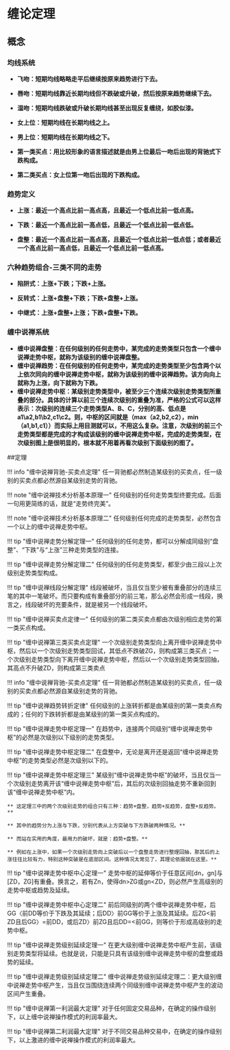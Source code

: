 # 缠论定理

## 概念

### 均线系统
* **飞吻：短期均线略略走平后继续按原来趋势进行下去。**  

* **唇吻：短期均线靠近长期均线但不跌破或升破，然后按原来趋势继续下去。**   

* **湿吻：短期均线跌破或升破长期均线甚至出现反复缠绕，如胶似漆。** 

* **女上位：短期均线在长期均线之上。**   

* **男上位：短期均线在长期均线之下。**   

* **第一类买点：用比较形象的语言描述就是由男上位最后一吻后出现的背驰式下跌构成。**   

* **第二类买点：女上位第一吻后出现的下跌构成。** 

### 趋势定义

* **上涨：最近一个高点比前一高点高，且最近一个低点比前一低点高。**

* **下跌：最近一个高点比前一高点低，且最近一个低点比前一低点低。**

* **盘整：最近一个高点比前一高点高，且最近一个低点比前一低点低；或者最近一个高点比前一高点低，且最近一个低点比前一低点高。**

### 六种趋势组合-三类不同的走势

* **陷阱式：上涨+下跌；下跌+上涨。**  

* **反转式：上涨+盘整+下跌；下跌+盘整+上涨。**  

* **中继式：上涨+盘整+上涨；下跌+盘整+下跌。**

### 缠中说禅系统
* **缠中说禅盘整：在任何级别的任何走势中，某完成的走势类型只包含一个缠中说禅走势中枢，就称为该级别的缠中说禅盘整。**
* **缠中说禅趋势：在任何级别的任何走势中，某完成的走势类型至少包含两个以上依次同向的缠中说禅走势中枢，就称为该级别的缠中说禅趋势。该方向向上就称为上涨，向下就称为下跌。**
* **缠中说禅走势中枢：某级别走势类型中，被至少三个连续次级别走势类型所重叠的部分。具体的计算以前三个连续次级别的重叠为准，严格的公式可以这样表示：次级别的连续三个走势类型A、B、C，分别的高、低点是a1\a2,b1\b2,c1\c2。则，中枢的区间就是（max（a2,b2,c2），min（a1,b1,c1））而实际上用目测就可以，不用这么复杂。注意，次级别的前三个走势类型都是完成的才构成该级别的缠中说禅走势中枢，完成的走势类型，在次级别图上是很明显的，根本就不用着再看次级别下面级别的图了。**
    

##定理

!!! info "缠中说禅背驰-买卖点定理"
    任一背驰都必然制造某级别的买卖点，任一级别的买卖点都必然源自某级别走势的背驰。

!!! note "缠中说禅技术分析基本原理一"
    任何级别的任何走势类型终要完成。后面一句用更简练的话，就是“走势终完美”。

!!! note "缠中说禅技术分析基本原理二"
    任何级别任何完成的走势类型，必然包含一个以上的缠中说禅走势中枢。

!!! tip "缠中说禅走势分解定理一"
    任何级别的任何走势，都可以分解成同级别“盘整”、“下跌”与“上涨”三种走势类型的连接。

!!! tip "缠中说禅走势分解定理二"
    任何级别的任何走势类型，都至少由三段以上次级别走势类型构成。

!!! tip "缠中说禅线段分解定理"
    线段被破坏，当且仅当至少被有重叠部分的连续三笔的其中一笔破坏。而只要构成有重叠部分的前三笔，那么必然会形成一线段，换言之，线段破坏的充要条件，就是被另一个线段破坏。

!!! tip "缠中说禅买卖点定律一"
    任何级别的第二类买卖点都由次级别相应走势的第一类买点构成。

!!! tip "缠中说禅第三类买卖点定理"
    一个次级别走势类型向上离开缠中说禅走势中枢，然后以一个次级别走势类型回试，其低点不跌破ZG，则构成第三类买点；一个次级别走势类型向下离开缠中说禅走势中枢，然后以一个次级别走势类型回抽，其高点不升破ZD，则构成第三类卖点

!!! info "缠中说禅背驰-买卖点定理"
    任一背驰都必然制造某级别的买卖点，任一级别的买卖点都必然源自某级别走势的背驰。

!!! tip "缠中说禅趋势转折定律"
    任何级别的上涨转折都是由某级别的第一类卖点构成的；任何的下跌转折都是由某级别的第一类买点构成的。

!!! tip "缠中说禅走势中枢定理一"
    在趋势中，连接两个同级别“缠中说禅走势中枢”的必然是次级别以下级别的走势类型。

!!! tip "缠中说禅走势中枢定理二"
    在盘整中，无论是离开还是返回“缠中说禅走势中枢”的走势类型必然是次级别以下的。

!!! tip "缠中说禅走势中枢定理三"
    某级别“缠中说禅走势中枢”的破坏，当且仅当一个次级别走势离开该“缠中说禅走势中枢”后，其后的次级别回抽走势不重新回到该“缠中说禅走势中枢”内。
   
    ** 这定理三中的两个次级别走势的组合只有三种：趋势+盘整，趋势+反趋势，盘整+反趋势。**

    ** 其中的趋势分为上涨与下跌，分别代表从上方突破与下方跌破两种情况。**

    ** 而站在实用的角度，最用力的破坏，就是：趋势+盘整。**

    ** 例如在上涨中，如果一个次级别走势向上突破后以一个盘整走势进行整理回抽，那其后的上涨往往比较有力，特别这种突破是在底部区间。这种情况太常见了，其理论依据就在这里。**

!!! tip "缠中说禅走势中枢中心定理一"
    走势中枢的延伸等价于任意区间[dn，gn]与[ZD，ZG]有重叠。换言之，若有Zn，使得dn>ZG或gn<ZD，则必然产生高级别的走势中枢或趋势及延续。

!!! tip "缠中说禅走势中枢中心定理二"
    前后同级别的两个缠中说禅走势中枢，后GG〈前DD等价于下跌及其延续；后DD〉前GG等价于上涨及其延续。后ZG<前ZD且后GG〉=前DD，或后ZD〉前ZG且后DD=<前GG，则等价于形成高级别的走势中枢。

!!! tip "缠中说禅走势级别延续定理一"
    在更大级别缠中说禅走势中枢产生前，该级别走势类型将延续。也就是说，只能是只具有该级别缠中说禅走势中枢的盘整或趋势的延续。

!!! tip "缠中说禅走势级别延续定理二"
    缠中说禅走势级别延续定理二：更大级别缠中说禅走势中枢产生，当且仅当围绕连续两个同级别缠中说禅走势中枢产生的波动区间产生重叠。

!!! tip "缠中说禅第一利润最大定理"
    对于任何固定交易品种，在确定的操作级别下，以上缠中说禅操作模式的利润率最大。

!!! tip "缠中说禅第二利润最大定理"
    对于不同交易品种交易中，在确定的操作级别下，以上激进的缠中说禅操作模式的利润率最大。


